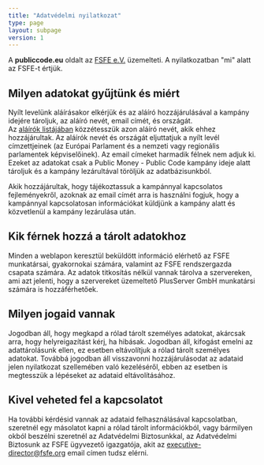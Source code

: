 ```yaml
---
title: "Adatvédelmi nyilatkozat"
type: page
layout: subpage
version: 1
---
```


A **publiccode.eu** oldalt az [FSFE e.V.](https://fsfe.org/about/legal/imprint.html) üzemelteti. A nyilatkozatban "mi" alatt az FSFE-t értjük. 

## Milyen adatokat gyűjtünk és miért

Nyílt levelünk aláírásakor elkérjük és az aláíró hozzájárulásával a kampány idejére tároljuk, az aláíró nevét, email címét, és országát.  
Az [aláírók listájában](/openletter/all-signatures) közzétesszük azon aláíró nevét, akik ehhez hozzájárultak. 
Az aláírók nevét és országát eljuttatjuk a nyílt levél címzettjeinek (az Európai Parlament és a nemzeti vagy regionális parlamentek képviselőinek). Az email címeket harmadik félnek nem adjuk ki.
Ezeket az adatokat csak a Public Money - Public Code kampány ideje alatt tároljuk és a kampány lezárultával töröljük az adatbázisunkból.

Akik hozzájárultak, hogy tájékoztassuk a kampánnyal kapcsolatos fejleményekről, azoknak az email címét arra is használni fogjuk, hogy a kampánnyal kapcsolatosan információkat küldjünk a kampány alatt és közvetlenül a kampány lezárulása után. 

## Kik férnek hozzá a tárolt adatokhoz

Minden a weblapon keresztül beküldött információ elérhető az FSFE munkatársai, gyakornokai számára, valamint az FSFE rendszergazda csapata számára. 
Az adatok titkosítás nélkül vannak tárolva a szervereken, ami azt jelenti, hogy a szervereket üzemeltető PlusServer GmbH munkatársi számára is hozzáférhetőek.

## Milyen jogaid vannak

Jogodban áll, hogy megkapd a rólad tárolt személyes adatokat, akárcsak arra, hogy helyreigazítást kérj, ha hibásak. 
Jogodban áll, kifogást emelni az adattárolásunk ellen, ez esetben eltávolítjuk a rólad tárolt személyes adatokat. 
Továbbá jogodban áll visszavonni hozzájárulásodat az adataid jelen nyilatkozat szellemében való kezeléséről, ebben az esetben is megtesszük a lépéseket az adataid eltávolításához.      

## Kivel veheted fel a kapcsolatot

Ha további kérdésid vannak az adataid felhasználásával kapcsolatban, szeretnél egy másolatot kapni a rólad tárolt információkból, vagy bármilyen okból beszélni szeretnél az Adatvédelmi Biztosunkkal, az Adatvédelmi Biztosunk az FSFE ügyvezető igazgatója, akit az [executive-director@fsfe.org](mailto:executive-director@fsfe.org) email címen tudsz elérni.
